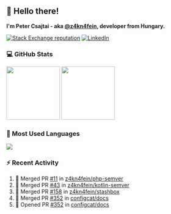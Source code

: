 ## 👋 Hello there!

**I'm Peter Csajtai - aka [@z4kn4fein](https://github.com/z4kn4fein), developer from Hungary.**

[![Stack Exchange reputation](https://img.shields.io/stackexchange/stackoverflow/r/8700582?color=orange&label=reputation&logo=stackoverflow&style=for-the-badge)](https://stackoverflow.com/users/8700582)
[![LinkedIn](https://img.shields.io/badge/linkedin-%230077B5.svg?style=for-the-badge&logo=linkedin&logoColor=white)](https://www.linkedin.com/in/csajtai-p%C3%A9ter-45395341/)

### 💻 GitHub Stats

<div>
  <img height="140px" src="https://github-readme-stats-pcsajtai.vercel.app/api?username=z4kn4fein&show_icons=true&hide_border=true&count_private=true&custom_title=Stats&theme=dracula&line_height=24&hide_title=true">
  <img height="140px" src="https://streak-stats.demolab.com?user=z4kn4fein&theme=dracula&hide_border=true">
  
</div>

### :toolbox: Most Used Languages

<img src="https://github-readme-stats-pcsajtai.vercel.app/api/top-langs/?username=z4kn4fein&theme=dracula&hide_border=true&layout=compact&langs_count=8&hide_title=true">

### :zap: Recent Activity

<!--START_SECTION:activity-->
1. 🎉 Merged PR [#11](https://github.com/z4kn4fein/php-semver/pull/11) in [z4kn4fein/php-semver](https://github.com/z4kn4fein/php-semver)
2. 🎉 Merged PR [#43](https://github.com/z4kn4fein/kotlin-semver/pull/43) in [z4kn4fein/kotlin-semver](https://github.com/z4kn4fein/kotlin-semver)
3. 🎉 Merged PR [#158](https://github.com/z4kn4fein/stashbox/pull/158) in [z4kn4fein/stashbox](https://github.com/z4kn4fein/stashbox)
4. 🎉 Merged PR [#352](https://github.com/configcat/docs/pull/352) in [configcat/docs](https://github.com/configcat/docs)
5. 💪 Opened PR [#352](https://github.com/configcat/docs/pull/352) in [configcat/docs](https://github.com/configcat/docs)
<!--END_SECTION:activity-->
